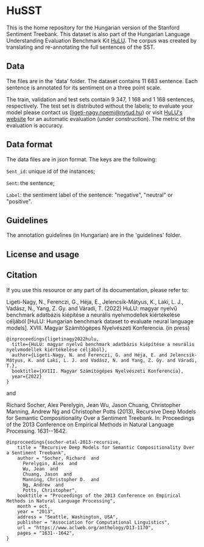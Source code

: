 # HuSST

This is the home repository for the Hungarian version of the Stanford Sentiment Treebank. This dataset is also part of the Hungarian Language Understanding Evaluation Benchmark Kit [HuLU](hulu.nlp.nytud.hu). The corpus was created by translating and re-annotating the full sentences of the SST. 

## Data

The files are in the 'data' folder. The dataset contains 11 683 sentence. Each sentence is annotated for its sentiment on a three point scale.

The train, validation and test sets contain 9 347, 1 168 and 1 168 sentences, respectively. The test set is distributed without the labels; to evaluate your model please contact us (ligeti-nagy.noemi@nytud.hu) or visit [HuLU's website](hulu.nlp.nytud.hu) for an automatic evaluation (under construction). The metric of the evaluation is accuracy.

## Data format

The data files are in json format. The keys are the following:

`Sent_id`: unique id of the instances;

`Sent`: the sentence;

`Label`: the sentiment label of the sentence: "negative", "neutral" or "positive".

## Guidelines

The annotation guidelines (in Hungarian) are in the 'guidelines' folder. 

## License and usage


## Citation

If you use this resource or any part of its documentation, please refer to:

Ligeti-Nagy, N., Ferenczi, G., Héja, E., Jelencsik-Mátyus, K., Laki, L. J., Vadász, N., Yang, Z. Gy. and Váradi, T. (2022) HuLU: magyar nyelvű benchmark adatbázis kiépítése a neurális nyelvmodellek kiértékelése céljából [HuLU: Hungarian benchmark dataset to evaluate neural language models]. XVIII. Magyar Számítógépes Nyelvészeti Konferencia. (in press)

```
@inproceedings{ligetinagy2022hulu,
  title={HuLU: magyar nyelvű benchmark adatbázis kiépítése a neurális nyelvmodellek kiértékelése céljából},
  author={Ligeti-Nagy, N. and Ferenczi, G. and Héja, E. and Jelencsik-Mátyus, K. and Laki, L. J. and Vadász, N. and Yang, Z. Gy. and Váradi, T.},
  booktitle={XVIII. Magyar Számítógépes Nyelvészeti Konferencia},
  year={2022}
}
```
and 

Richard Socher, Alex Perelygin, Jean Wu, Jason Chuang, Christopher Manning, Andrew Ng and Christopher Potts (2013), Recursive Deep Models for Semantic Compositionality Over a Sentiment Treebank. In: Proceedings of the 2013 Conference on Empirical Methods in Natural Language Processing. 1631--1642.
```
@inproceedings{socher-etal-2013-recursive,
    title = "Recursive Deep Models for Semantic Compositionality Over a Sentiment Treebank",
    author = "Socher, Richard  and
      Perelygin, Alex  and
      Wu, Jean  and
      Chuang, Jason  and
      Manning, Christopher D.  and
      Ng, Andrew  and
      Potts, Christopher",
    booktitle = "Proceedings of the 2013 Conference on Empirical Methods in Natural Language Processing",
    month = oct,
    year = "2013",
    address = "Seattle, Washington, USA",
    publisher = "Association for Computational Linguistics",
    url = "https://www.aclweb.org/anthology/D13-1170",
    pages = "1631--1642",
}
